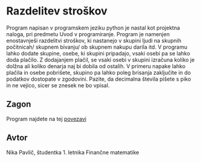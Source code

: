 # Razdelitev stroškov
Program napisan v programskem jeziku python je nastal kot projektna naloga, pri predmetu Uvod v programiranje.
Program je namenjen enostavnješi razdelitvi stroškov, ki nastanejo v skupini ljudi na skupnih počitnicah/ skupnem bivanju/ ob skupnem nakupu darila itd.
V programu lahko dodate skupine, osebe, ki skupini pripadajo, vsaki osebi pa se lahko doda plačilo. Z dodajanjem plačil, se vsaki osebi v skupini izračuna koliko je dolžna ali koliko denarja naj bi dobila od ostalih. V primeru napake lahko plačila in osebe pobrišete, skupino pa lahko poleg brisanja zaključite in do podatkov dostopate v zgodovini.
Pazite, da decimalna števila pišete s piko in ne vejico, sicer se znesek ne bo vpisal.
## Zagon
Program najdete na tej [povezavi](http://127.0.0.1:8080/)
 ## Avtor
 Nika Pavlič, študentka 1. letnika Finančne matematike